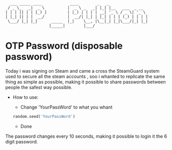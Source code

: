 ```
  ___ _____ ____            ____        _   _                 
 / _ \_   _|  _ \          |  _ \ _   _| |_| |__   ___  _ __  
| | | || | | |_) |         | |_) | | | | __| '_ \ / _ \| '_ \ 
| |_| || | |  __/          |  __/| |_| | |_| | | | (_) | | | |
 \___/ |_| |_|      _____  |_|    \__, |\__|_| |_|\___/|_| |_|
                   |_____|        |___/                       

```

# OTP Password (disposable password)

Today i was signing on Steam and came a cross the SteamGuard system used to secure all the steam accounts , soo i whanted to replicate the same thing as simple as possible, making it possible to share passwords between people the safest way possible.

* How to use:
	* Change 'YourPassWord' to what you whant 
	``` py
	random.seed('YourPassWord')
	```
	
	* Done
	
	
The password changes every 10 seconds, making it possible to login it the 6 digit password.
